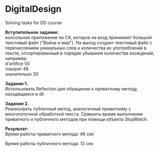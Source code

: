 # DigitalDesign
Solving tasks for DD course<br/><p>
<b>Вступительное задание:</b><br/>
консольное приложение на C#, которое на вход принимает большой текстовый файл ("Война и мир"). На выход создает текстовый файл с перечислением уникальных слов и количества их употреблений в тексте, отсортированный в порядке убывания количества вхождений, например:<br/>
d'artifice    50<br/>
говорит       48<br/>
значительно   30<br/>
<p>
<b>Задание 1.</b> <br/>Использовать Reflection для обращения к приватному методу, находящемся в dll<br/><p>
<b>Задание 2.</b> <br/>Реализовать публичный метод, аналогичный приватному с многопоточной обработкой текста. Сравнить время выполнения приватного и публичного методов при помощи объекта StopWatch.<p>
<b>Результат:</b><br/>
  Время работы приватного метода: 46 сек<p>
  Время работы публичного метода: 13 сек
